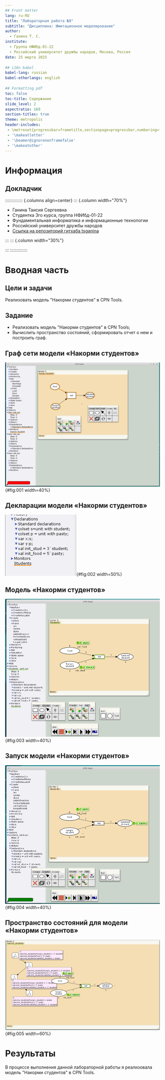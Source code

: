 ```yaml
---
## Front matter
lang: ru-RU
title: "Лабораторная работа №9"
subtitle: "Дисциплина: Имитационное моделирование"
author:
  - Ганина Т. С.
institute:
  - Группа НФИбд-01-22
  - Российский университет дружбы народов, Москва, Россия
date: 25 марта 2025

## i18n babel
babel-lang: russian
babel-otherlangs: english

## Formatting pdf
toc: false
toc-title: Содержание
slide_level: 2
aspectratio: 169
section-titles: true
theme: metropolis
header-includes:
 - \metroset{progressbar=frametitle,sectionpage=progressbar,numbering=fraction}
 - '\makeatletter'
 - '\beamer@ignorenonframefalse'
 - '\makeatother'
---
```


# Информация

## Докладчик

:::::::::::::: {.columns align=center}
::: {.column width="70%"}

  * Ганина Таисия Сергеевна
  * Студентка 3го курса, группа НФИбд-01-22
  * Фундаментальная информатика и информационные технологии
  * Российский университет дружбы народов
  * [Ссылка на репозиторий гитхаба tsganina](https://github.com/tsganina/study_2024-2025_simmod)

:::
::: {.column width="30%"}

:::
::::::::::::::

# Вводная часть

## Цели и задачи

Реализовать модель "Накорми студентов" в CPN Tools.

## Задание

- Реализовать модель "Накорми студентов" в CPN Tools;
- Вычислить пространство состояний, сформировать отчет о нем и построить граф.

## Граф сети модели «Накорми студентов»

![Граф сети модели «Накорми студентов»](image/1.png){#fig:001 width=40%}

## Декларации модели «Накорми студентов»

![Декларации модели «Накорми студентов»](image/2.png){#fig:002 width=50%}

## Модель «Накорми студентов»

![Модель «Накорми студентов»](image/4.png){#fig:003 width=40%}

## Запуск модели «Накорми студентов»

![Запуск модели «Накорми студентов»](image/5.png){#fig:004 width=40%}

## Пространство состояний для модели «Накорми студентов»

![ Пространство состояний для модели «Накорми студентов»](image/7.png){#fig:005 width=60%}


# Результаты

В процессе выполнения данной лабораторной работы я реализовала модель "Накорми студентов" в CPN Tools.
